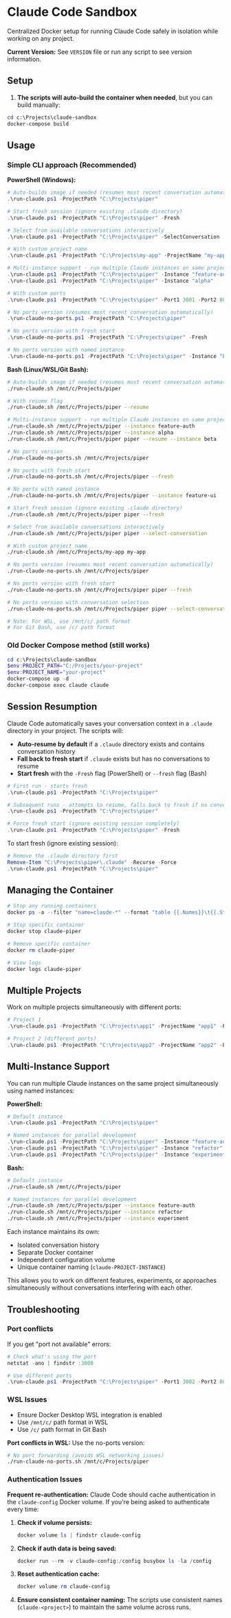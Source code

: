 # Claude Code Sandbox

Centralized Docker setup for running Claude Code safely in isolation while working on any project.

**Current Version:** See `VERSION` file or run any script to see version information.

## Setup

1. **The scripts will auto-build the container when needed**, but you can build manually:

```powershell
cd c:\Projects\claude-sandbox
docker-compose build
```

## Usage

### Simple CLI approach (Recommended)

**PowerShell (Windows):**
```powershell
# Auto-builds image if needed (resumes most recent conversation automatically)
.\run-claude.ps1 -ProjectPath "C:\Projects\piper"

# Start fresh session (ignore existing .claude directory)
.\run-claude.ps1 -ProjectPath "C:\Projects\piper" -Fresh

# Select from available conversations interactively
.\run-claude.ps1 -ProjectPath "C:\Projects\piper" -SelectConversation

# With custom project name
.\run-claude.ps1 -ProjectPath "C:\Projects\my-app" -ProjectName "my-app"

# Multi-instance support - run multiple Claude instances on same project
.\run-claude.ps1 -ProjectPath "C:\Projects\piper" -Instance "feature-auth"
.\run-claude.ps1 -ProjectPath "C:\Projects\piper" -Instance "alpha"

# With custom ports
.\run-claude.ps1 -ProjectPath "C:\Projects\piper" -Port1 3001 -Port2 8081 -Port3 5001

# No ports version (resumes most recent conversation automatically)
.\run-claude-no-ports.ps1 -ProjectPath "C:\Projects\piper"

# No ports version with fresh start
.\run-claude-no-ports.ps1 -ProjectPath "C:\Projects\piper" -Fresh

# No ports version with named instance
.\run-claude-no-ports.ps1 -ProjectPath "C:\Projects\piper" -Instance "beta"
```

**Bash (Linux/WSL/Git Bash):**
```bash
# Auto-builds image if needed (resumes most recent conversation automatically)
./run-claude.sh /mnt/c/Projects/piper

# With resume flag
./run-claude.sh /mnt/c/Projects/piper --resume

# Multi-instance support - run multiple Claude instances on same project
./run-claude.sh /mnt/c/Projects/piper --instance feature-auth
./run-claude.sh /mnt/c/Projects/piper --instance alpha
./run-claude.sh /mnt/c/Projects/piper piper --resume --instance beta

# No ports version
./run-claude-no-ports.sh /mnt/c/Projects/piper

# No ports with fresh start
./run-claude-no-ports.sh /mnt/c/Projects/piper --fresh

# No ports with named instance
./run-claude-no-ports.sh /mnt/c/Projects/piper --instance feature-ui

# Start fresh session (ignore existing .claude directory)
./run-claude.sh /mnt/c/Projects/piper piper --fresh

# Select from available conversations interactively
./run-claude.sh /mnt/c/Projects/piper piper --select-conversation

# With custom project name
./run-claude.sh /mnt/c/Projects/my-app my-app

# No ports version (resumes most recent conversation automatically)
./run-claude-no-ports.sh /mnt/c/Projects/piper

# No ports version with fresh start
./run-claude-no-ports.sh /mnt/c/Projects/piper piper --fresh

# No ports version with conversation selection
./run-claude-no-ports.sh /mnt/c/Projects/piper piper --select-conversation

# Note: For WSL, use /mnt/c/ path format
# For Git Bash, use /c/ path format
```

### Old Docker Compose method (still works)

```powershell
cd c:\Projects\claude-sandbox
$env:PROJECT_PATH="C:/Projects/your-project"
$env:PROJECT_NAME="your-project"
docker-compose up -d
docker-compose exec claude claude
```

## Session Resumption

Claude Code automatically saves your conversation context in a `.claude` directory in your project. The scripts will:

- **Auto-resume by default** if a `.claude` directory exists and contains conversation history
- **Fall back to fresh start** if `.claude` exists but has no conversations to resume
- **Start fresh** with the `-Fresh` flag (PowerShell) or `--fresh` flag (Bash)

```powershell
# First run - starts fresh
.\run-claude.ps1 -ProjectPath "C:\Projects\piper"

# Subsequent runs - attempts to resume, falls back to fresh if no conversations found
.\run-claude.ps1 -ProjectPath "C:\Projects\piper"

# Force fresh start (ignore existing session completely)
.\run-claude.ps1 -ProjectPath "C:\Projects\piper" -Fresh
```

To start fresh (ignore existing session):
```powershell
# Remove the .claude directory first
Remove-Item "C:\Projects\piper\.claude" -Recurse -Force
.\run-claude.ps1 -ProjectPath "C:\Projects\piper"
```

## Managing the Container

```powershell
# Stop any running containers
docker ps -a --filter "name=claude-*" --format "table {{.Names}}\t{{.Status}}"

# Stop specific container
docker stop claude-piper

# Remove specific container
docker rm claude-piper

# View logs
docker logs claude-piper
```

## Multiple Projects

Work on multiple projects simultaneously with different ports:

```powershell
# Project 1
.\run-claude.ps1 -ProjectPath "C:\Projects\app1" -ProjectName "app1" -Port1 3000

# Project 2 (different ports)
.\run-claude.ps1 -ProjectPath "C:\Projects\app2" -ProjectName "app2" -Port1 3001
```

## Multi-Instance Support

You can run multiple Claude instances on the same project simultaneously using named instances:

**PowerShell:**

```powershell
# Default instance
.\run-claude.ps1 -ProjectPath "C:\Projects\piper"

# Named instances for parallel development
.\run-claude.ps1 -ProjectPath "C:\Projects\piper" -Instance "feature-auth"
.\run-claude.ps1 -ProjectPath "C:\Projects\piper" -Instance "refactor"
.\run-claude.ps1 -ProjectPath "C:\Projects\piper" -Instance "experiment"
```

**Bash:**

```bash
# Default instance
./run-claude.sh /mnt/c/Projects/piper

# Named instances for parallel development
./run-claude.sh /mnt/c/Projects/piper --instance feature-auth
./run-claude.sh /mnt/c/Projects/piper --instance refactor
./run-claude.sh /mnt/c/Projects/piper --instance experiment
```

Each instance maintains its own:
- Isolated conversation history
- Separate Docker container
- Independent configuration volume
- Unique container naming (`claude-PROJECT-INSTANCE`)

This allows you to work on different features, experiments, or approaches simultaneously without conversations interfering with each other.

## Troubleshooting

### Port conflicts
If you get "port not available" errors:

```powershell
# Check what's using the port
netstat -ano | findstr :3000

# Use different ports
.\run-claude.ps1 -ProjectPath "C:\Projects\piper" -Port1 3002 -Port2 8082
```

### WSL Issues
- Ensure Docker Desktop WSL integration is enabled
- Use `/mnt/c/` path format in WSL
- Use `/c/` path format in Git Bash

**Port conflicts in WSL:** Use the no-ports version:
```bash
# No port forwarding (avoids WSL networking issues)
./run-claude-no-ports.sh /mnt/c/Projects/piper
```

### Authentication Issues

**Frequent re-authentication:** Claude Code should cache authentication in the `claude-config` Docker volume. If you're being asked to authenticate every time:

1. **Check if volume persists:**
   ```powershell
   docker volume ls | findstr claude-config
   ```

2. **Check if auth data is being saved:**
   ```powershell
   docker run --rm -v claude-config:/config busybox ls -la /config
   ```

3. **Reset authentication cache:**
   ```powershell
   docker volume rm claude-config
   ```

4. **Ensure consistent container naming:** The scripts use consistent names (`claude-<project>`) to maintain the same volume across runs.
